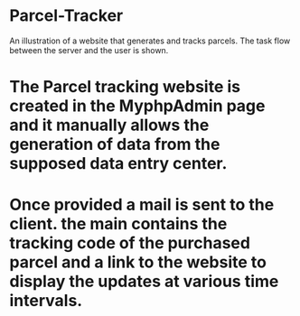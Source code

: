 # Parcel-Tracker
An illustration of a website that generates and tracks parcels. The task flow between the server and the user is shown.

# The Parcel tracking website is created in the MyphpAdmin page and it manually allows the generation of data from the supposed data entry center.
# Once provided a mail is sent to the client. the main contains the tracking code of the purchased parcel and a link to the website to display the updates at various time intervals.



